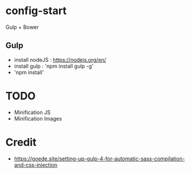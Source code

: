 # config-start
Gulp + Bower

## Gulp
* install nodeJS : https://nodejs.org/en/
* install gulp : 'npm install gulp -g'
* 'npm install'

# TODO
* Minification JS
* Minification Images

# Credit
* https://goede.site/setting-up-gulp-4-for-automatic-sass-compilation-and-css-injection
